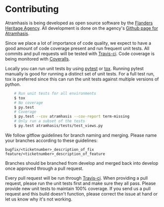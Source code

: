 Contributing
============

Atramhasis is being developed as open source software by the 
[Flanders Heritage Agency]. All development is done on the agency's 
[Github page for Atramhasis].

Since we place a lot of importance of code quality, we expect to have a good 
amount of code coverage present and run frequent unit tests. All commits and
pull requests will be tested with [Travis-ci]. Code coverage is being 
monitored with [Coveralls].

Locally you can run unit tests by using [pytest] or [tox]. Running pytest 
manually is good for running a distinct set of unit tests. For a full test run, 
tox is preferred since this can run the unit tests against multiple versions of
python.

```bash
    # Run unit tests for all environments 
    $ tox
    # No coverage
    $ py.test 
    # Coverage
    $ py.test --cov atramhasis --cov-report term-missing
    # Only run a subset of the tests
    $ py.test atramhasis/tests/test_views.py
```

We follow gitflow guidelines for branch naming and merging. Please name your 
branches according to these guidelines:
```
bugfix/<ticketnumber>_description_of_fix
feature/<ticketnumber>_description_of_feature
````

Branches should be branched from develop and merged back into develop once approved 
through a pull request.

Every pull request will be run through [Travis-ci]. When providing a pull 
request, please run the unit tests first and make sure they all pass. Please 
provide new unit tests to maintain 100% coverage. If you send us a pull request
and this build doesn't function, please correct the issue at hand or let us 
know why it's not working.

[Flanders Heritage Agency]: https://www.onroerenderfgoed.be
[Github page for Atramhasis]: https://github.com/OnroerendErfgoed/atramhasis
[Travis-ci]: https://travis-ci.org/OnroerendErfgoed/atramhasis
[Coveralls]: https://coveralls.io/r/OnroerendErfgoed/atramhasis
[pytest]: http://pytest.org
[tox]: http://tox.readthedocs.org
